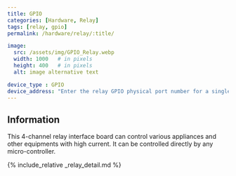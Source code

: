```yaml
---
title: GPIO
categories: [Hardware, Relay]
tags: [relay, gpio]
permalink: /hardware/relay/:title/

image:
  src: /assets/img/GPIO_Relay.webp
  width: 1000   # in pixels
  height: 400   # in pixels
  alt: image alternative text

device_type : GPIO
device_address: "Enter the relay GPIO physical port number for a single relay."
---
```


## Information
This 4-channel relay interface board can control various appliances and other equipments with high current. It can be controlled directly by any micro-controller.

{% include_relative _relay_detail.md %}
